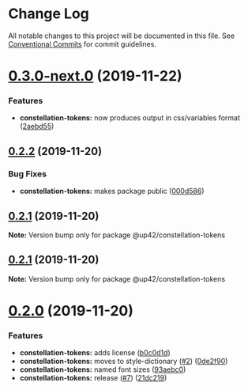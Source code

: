 # Change Log

All notable changes to this project will be documented in this file.
See [Conventional Commits](https://conventionalcommits.org) for commit guidelines.

# [0.3.0-next.0](https://github.com/up42/constellation-monorepo/compare/@up42/constellation-tokens@0.2.2...@up42/constellation-tokens@0.3.0-next.0) (2019-11-22)


### Features

* **constellation-tokens:** now produces output in css/variables format ([2aebd55](https://github.com/up42/constellation-monorepo/commit/2aebd555a45c8c0079e908d2a63ca943ad4bffba))





## [0.2.2](https://github.com/up42/constellation-monorepo/compare/@up42/constellation-tokens@0.2.1...@up42/constellation-tokens@0.2.2) (2019-11-20)


### Bug Fixes

* **constellation-tokens:** makes package public ([000d586](https://github.com/up42/constellation-monorepo/commit/000d5869294b0c002e0a905c49f52678c0c4fb25))





## [0.2.1](https://github.com/up42/constellation-monorepo/compare/@up42/constellation-tokens@0.2.0...@up42/constellation-tokens@0.2.1) (2019-11-20)

**Note:** Version bump only for package @up42/constellation-tokens





## [0.2.1](https://github.com/up42/constellation-monorepo/compare/@up42/constellation-tokens@0.2.0...@up42/constellation-tokens@0.2.1) (2019-11-20)

**Note:** Version bump only for package @up42/constellation-tokens





# [0.2.0](https://github.com/up42/constellation-monorepo/compare/@up42/constellation-tokens@0.1.0...@up42/constellation-tokens@0.2.0) (2019-11-20)


### Features

* **constellation-tokens:** adds license ([b0c0d1d](https://github.com/up42/constellation-monorepo/commit/b0c0d1d6490c288c7326075faf3cf4d25ea9787e))
* **constellation-tokens:** moves to style-dictionary ([#2](https://github.com/up42/constellation-monorepo/issues/2)) ([0de2f90](https://github.com/up42/constellation-monorepo/commit/0de2f90701c4de7022b02b5eb7feadb3791b632d))
* **constellation-tokens:** named font sizes ([93aebc0](https://github.com/up42/constellation-monorepo/commit/93aebc0f051ff7847548d4439871afd177e46890))
* **constellation-tokens:** release ([#7](https://github.com/up42/constellation-monorepo/issues/7)) ([21dc219](https://github.com/up42/constellation-monorepo/commit/21dc219a405c0c433566fa73a129ec441eb38a77))

